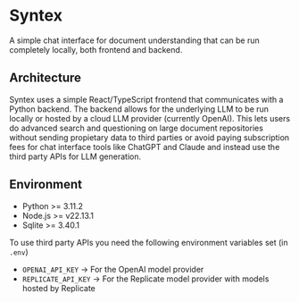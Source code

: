 # Syntex

A simple chat interface for document understanding that can be run completely locally, both frontend and backend.

## Architecture

Syntex uses a simple React/TypeScript frontend that communicates with a Python backend. The backend allows for the underlying LLM to be run locally or hosted by a cloud LLM provider (currently OpenAI). This lets users do advanced search and questioning on large document repositories without sending propietary data to third parties or avoid paying subscription fees for chat interface tools like ChatGPT and Claude and instead use the third party APIs for LLM generation.

## Environment

- Python >= 3.11.2
- Node.js >= v22.13.1
- Sqlite >= 3.40.1

To use third party APIs you need the following environment variables set (in `.env`)
- `OPENAI_API_KEY` -> For the OpenAI model provider
- `REPLICATE_API_KEY` -> For the Replicate model provider with models hosted by Replicate